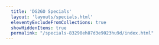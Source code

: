 ```yaml
---
  title: 'DG2GO Specials'
  layout: 'layouts/specials.html'
  eleventyExcludeFromCollections: true
  showHiddenItems: true
  permalink: "/specials-83290eh87d3e9023hu9d/index.html"
---
```

